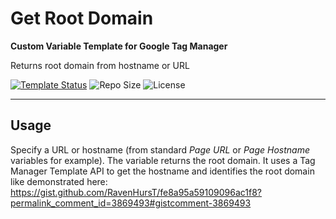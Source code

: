 # Get Root Domain 

**Custom Variable Template for Google Tag Manager**

Returns root domain from hostname or URL

[![Template Status](https://img.shields.io/badge/Community%20Template%20Gallery%20Status-published-green)](https://tagmanager.google.com/gallery/#/owners/mbaersch/templates/get-root-domain) ![Repo Size](https://img.shields.io/github/repo-size/mbaersch/cyrb53-hasher-web) ![License](https://img.shields.io/github/license/mbaersch/get-root-domain)

---


## Usage
Specify a URL or hostname (from standard *Page URL* or *Page Hostname* variables for example). The variable returns the root domain. It uses a Tag Manager Template API to get the hostname and identifies the root domain like demonstrated here: https://gist.github.com/RavenHursT/fe8a95a59109096ac1f8?permalink_comment_id=3869493#gistcomment-3869493
